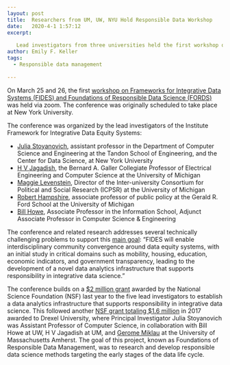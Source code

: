 ```yaml
---
layout: post
title:  Researchers from UM, UW, NYU Hold Responsible Data Workshop
date:   2020-4-1 1:57:12
excerpt:
  
   Lead investigators from three universities held the first workshop on Frameworks for Integrative Data Systems (FIDES) and Foundations of Responsible Data Science (FORDS)
author: Emily F. Keller
tags:
  - Responsible data management
  
---
```


On March 25 and 26, the first [workshop on Frameworks for Integrative Data Systems (FIDES) and Foundations of Responsible Data Science (FORDS)](https://midas.umich.edu/fides/) was held via zoom. The conference was originally scheduled to take place at New York University.

The conference was organized by the lead investigators of the Institute Framework for Integrative Data Equity Systems:
* [Julia Stoyanovich](https://engineering.nyu.edu/faculty/julia-stoyanovich), assistant professor in the Department of Computer Science and Engineering at the Tandon School of Engineering, and the Center for Data Science, at New York University
* [H V Jagadish](http://web.eecs.umich.edu/~jag/), the Bernard A. Galler Collegiate Professor of Electrical Engineering and Computer Science at the University of Michigan
* [Maggie Levenstein]( https://www.icpsr.umich.edu/icpsrweb/content/about/staff-profile.html?node=1719), Director of the Inter-university Consortium for Political and Social Research (ICPSR) at the University of Michigan
* [Robert Hampshire](http://fordschool.umich.edu/faculty/robert-hampshire), associate professor of public policy at the Gerald R. Ford School at the University of Michigan
* [Bill Howe](https://faculty.washington.edu/billhowe/), Associate Professor in the Information School, Adjunct Associate Professor in Computer Science & Engineering

The conference and related research addresses several technically challenging problems to support this [main goal](https://midas.umich.edu/fides-technical-abstract/): “FIDES will enable interdisciplinary community convergence around data equity systems, with an initial study in critical domains such as mobility, housing, education, economic indicators, and government transparency, leading to the development of a novel data analytics infrastructure that supports responsibility in integrative data science.”

The conference builds on a [$2 million grant](https://urbanalytics.uw.edu/news/2019/10/10/nsf-data-equity/) awarded by the National Science Foundation (NSF) last year to the five lead investigators to establish a data analytics infrastructure that supports responsibility in integrative data science. This followed another [NSF grant totaling $1.6 million](https://urbanalytics.uw.edu/news/2018/01/04/responsible-data-grant/) in 2017 awarded to Drexel University, where Principal Investigator Julia Stoyanovich was Assistant Professor of Computer Science, in collaboration with Bill Howe at UW, H V Jagadish at UM, and [Gerome Miklau](https://people.cs.umass.edu/~miklau/) at the University of Massachusetts Amherst. The goal of this project, known as Foundations of Responsible Data Management, was to research and develop responsible data science methods targeting the early stages of the data life cycle.
